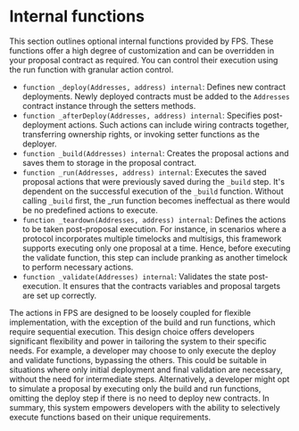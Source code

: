 # Internal functions

This section outlines optional internal functions provided by FPS. These
functions offer a high degree of customization and can be overridden in your
proposal contract as required. You can control their execution using the run function with granular action control.

-   `function _deploy(Addresses, address) internal`: Defines new contract deployments. Newly deployed contracts must be added to the `Addresses` contract instance through the setters methods.
-   `function _afterDeploy(Addresses, address) internal`: Specifies post-deployment actions. Such actions can include wiring contracts together, transferring ownership rights, or invoking setter functions as the deployer.
-   `function _build(Addresses) internal`: Creates the proposal actions and saves them to storage in the proposal contract.
-   `function _run(Addresses, address) internal`: Executes the saved proposal
    actions that were previously saved during the `_build` step. It's dependent on the successful execution of the `_build` function. Without calling `_build` first, the \_run function becomes ineffectual as there would be no predefined actions to execute.
-   `function _teardown(Addresses, address) internal`: Defines the actions to be
    taken post-proposal execution. For instance, in scenarios where a protocol
    incorporates multiple timelocks and multisigs, this framework supports
    executing only one proposal at a time. Hence, before executing the validate
    function, this step can include pranking as another timelock to perform
    necessary actions.
-   `function _validate(Addresses) internal`: Validates the state post-execution. It ensures that the contracts variables and proposal targets are set up correctly.

The actions in FPS are designed to be loosely coupled for flexible
implementation, with the exception of the build and run functions, which require
sequential execution. This design choice offers developers significant
flexibility and power in tailoring the system to their specific needs. For
example, a developer may choose to only execute the deploy and validate
functions, bypassing the others. This could be suitable in situations where only
initial deployment and final validation are necessary, without the need for
intermediate steps. Alternatively, a developer might opt to simulate a proposal
by executing only the build and run functions, omitting the deploy step if there
is no need to deploy new contracts. In summary, this system empowers developers
with the ability to selectively execute functions based on their unique
requirements.
